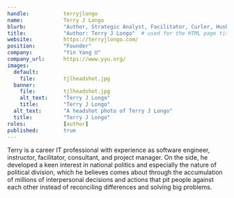 ```yaml
---
handle:           terryjlongo
name:             Terry J Longo
blurb:            "Author, Strategic Analyst, Facilitator, Curler, Husband, Father, Son, Amateur Craftsperson"
title:            "Author: Terry J Longo"  # used for the HTML page title tag
website:          https://terryjlongo.com/
position:         "Founder"
company:          "Yin Yang U"
company_url:      https://www.yyu.org/
images:
  default:
    file:         tjlheadshot.jpg
  banner:
    file:         tjlheadshot.jpg
    alt_text:     "Terry J Longo"
    title:        "Terry J Longo"
  alt_text:       "A headshot photo of Terry J Longo"
  title:          "Terry J Longo"
roles:            [author]
published:        true
---
```


Terry is a career IT professional with experience as software engineer, instructor, facilitator, consultant, and project manager.  On the side, he developed a keen interest in national politics and especially the nature of political division, which he believes comes about through the accumulation of millions of interpersonal decisions and actions that pit people against each other instead of reconciling differences and solving big problems.
